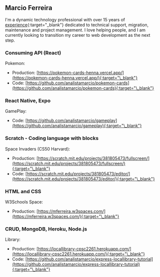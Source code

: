 ## Marcio Ferreira

I'm a dynamic technology professional with over 15 years of [experience](https://linkedin.com/in/analistamarcio){:target="\_blank"} dedicated to technical support, migration, maintenance and project management. I love helping people, and I am currently looking to transition my career to web development as the next step.


### Consuming API (React)

Pokemon:

- Production:
  [https://pokemon-cards-henna.vercel.app/](https://pokemon-cards-henna.vercel.app/){:target="\_blank"}
- Code:
  [https://github.com/analistamarcio/pokemon-cards](https://github.com/analistamarcio/pokemon-cards){:target="\_blank"}


### React Native, Expo

GamePlay:

- Code:
  [https://github.com/analistamarcio/gameplay](https://github.com/analistamarcio/gameplay){:target="\_blank"}


### Scratch - Coding language with blocks

Space Invaders (CS50 Harvard):

- Production:
  [https://scratch.mit.edu/projects/381805473/fullscreen/](https://scratch.mit.edu/projects/381805473/fullscreen/){:target="\_blank"}
- Code:
  [https://scratch.mit.edu/projects/381805473/editor/](https://scratch.mit.edu/projects/381805473/editor/){:target="\_blank"}


### HTML and CSS

W3Schools Space:

- Production:
  [https://mferreira.w3spaces.com/](https://mferreira.w3spaces.com/){:target="\_blank"}


### CRUD, MongoDB, Heroku, Node.js

Library:

- Production:
  [https://locallibrary-cpsc2261.herokuapp.com/](https://locallibrary-cpsc2261.herokuapp.com/){:target="\_blank"}
- Code:
  [https://github.com/analistamarcio/express-locallibrary-tutorial](https://github.com/analistamarcio/express-locallibrary-tutorial){:target="\_blank"}
